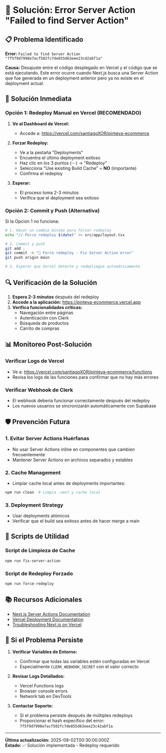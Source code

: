 # 🔧 Solución: Error Server Action "Failed to find Server Action"

## 📋 Problema Identificado

**Error:** `Failed to find Server Action "7f5f9d7998e7acf502fc7de855d63eee23c42abf1a"`

**Causa:** Desajuste entre el código desplegado en Vercel y el código que se está ejecutando. Este error ocurre cuando Next.js busca una Server Action que fue generada en un deployment anterior pero ya no existe en el deployment actual.

## 🎯 Solución Inmediata

### Opción 1: Redeploy Manual en Vercel (RECOMENDADO)

1. **Ve al Dashboard de Vercel:**
   - Accede a: https://vercel.com/santiagoXOR/pinteya-ecommerce

2. **Forzar Redeploy:**
   - Ve a la pestaña "Deployments"
   - Encuentra el último deployment exitoso
   - Haz clic en los 3 puntos (⋯) → "Redeploy"
   - Selecciona "Use existing Build Cache" = **NO** (importante)
   - Confirma el redeploy

3. **Esperar:**
   - El proceso toma 2-3 minutos
   - Verifica que el deployment sea exitoso

### Opción 2: Commit y Push (Alternativa)

Si la Opción 1 no funciona:

```bash
# 1. Hacer un cambio mínimo para forzar redeploy
echo "// Force redeploy $(date)" >> src/app/layout.tsx

# 2. Commit y push
git add .
git commit -m "🔧 Force redeploy - Fix Server Action error"
git push origin main

# 3. Esperar que Vercel detecte y redepliegue automáticamente
```

## 🔍 Verificación de la Solución

1. **Espera 2-3 minutos** después del redeploy
2. **Accede a la aplicación:** https://pinteya-ecommerce.vercel.app
3. **Verifica funcionalidades críticas:**
   - Navegación entre páginas
   - Autenticación con Clerk
   - Búsqueda de productos
   - Carrito de compras

## 📊 Monitoreo Post-Solución

### Verificar Logs de Vercel

- Ve a: https://vercel.com/santiagoXOR/pinteya-ecommerce/functions
- Revisa los logs de las funciones para confirmar que no hay más errores

### Verificar Webhook de Clerk

- El webhook debería funcionar correctamente después del redeploy
- Los nuevos usuarios se sincronizarán automáticamente con Supabase

## 🛡️ Prevención Futura

### 1. Evitar Server Actions Huérfanas

- No usar Server Actions inline en componentes que cambien frecuentemente
- Mantener Server Actions en archivos separados y estables

### 2. Cache Management

- Limpiar cache local antes de deployments importantes:

```bash
npm run clean  # Limpia .next y cache local
```

### 3. Deployment Strategy

- Usar deployments atómicos
- Verificar que el build sea exitoso antes de hacer merge a main

## 🔧 Scripts de Utilidad

### Script de Limpieza de Cache

```bash
npm run fix-server-action
```

### Script de Redeploy Forzado

```bash
npm run force-redeploy
```

## 📚 Recursos Adicionales

- [Next.js Server Actions Documentation](https://nextjs.org/docs/app/building-your-application/data-fetching/server-actions-and-mutations)
- [Vercel Deployment Documentation](https://vercel.com/docs/deployments/overview)
- [Troubleshooting Next.js on Vercel](https://vercel.com/docs/frameworks/nextjs/troubleshooting)

## 🚨 Si el Problema Persiste

1. **Verificar Variables de Entorno:**
   - Confirmar que todas las variables estén configuradas en Vercel
   - Especialmente `CLERK_WEBHOOK_SECRET` con el valor correcto

2. **Revisar Logs Detallados:**
   - Vercel Functions logs
   - Browser console errors
   - Network tab en DevTools

3. **Contactar Soporte:**
   - Si el problema persiste después de múltiples redeploys
   - Proporcionar el hash específico del error: `7f5f9d7998e7acf502fc7de855d63eee23c42abf1a`

---

**Última actualización:** 2025-08-02T00:30:00.000Z  
**Estado:** ✅ Solución implementada - Redeploy requerido
